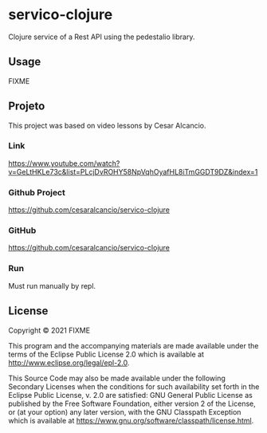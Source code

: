 # servico-clojure

Clojure service of a Rest API using the pedestalio library.

## Usage

FIXME

## Projeto
This project was based on video lessons by Cesar Alcancio.

### Link
https://www.youtube.com/watch?v=GeLtHKLe73c&list=PLcjDvROHY58NpVqhOyafHL8iTmGGDT9DZ&index=1

### Github Project
https://github.com/cesaralcancio/servico-clojure

### GitHub
https://github.com/cesaralcancio/servico-clojure

### Run

Must run manually by repl.

## License

Copyright © 2021 FIXME

This program and the accompanying materials are made available under the
terms of the Eclipse Public License 2.0 which is available at
http://www.eclipse.org/legal/epl-2.0.

This Source Code may also be made available under the following Secondary
Licenses when the conditions for such availability set forth in the Eclipse
Public License, v. 2.0 are satisfied: GNU General Public License as published by
the Free Software Foundation, either version 2 of the License, or (at your
option) any later version, with the GNU Classpath Exception which is available
at https://www.gnu.org/software/classpath/license.html.

